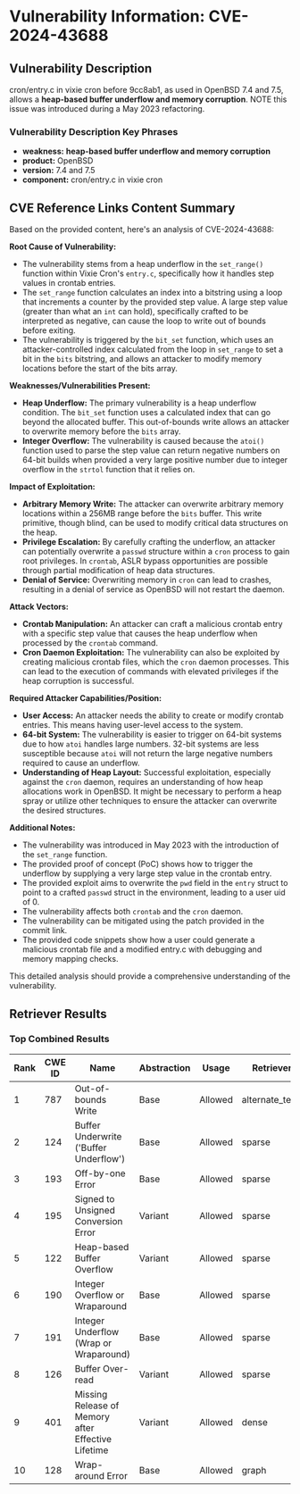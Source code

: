# Vulnerability Information: CVE-2024-43688

## Vulnerability Description
cron/entry.c in vixie cron before 9cc8ab1, as used in OpenBSD 7.4 and 7.5, allows a **heap-based buffer underflow and memory corruption**. NOTE this issue was introduced during a May 2023 refactoring.

### Vulnerability Description Key Phrases
- **weakness:** **heap-based buffer underflow and memory corruption**
- **product:** OpenBSD
- **version:** 7.4 and 7.5
- **component:** cron/entry.c in vixie cron

## CVE Reference Links Content Summary
Based on the provided content, here's an analysis of CVE-2024-43688:

**Root Cause of Vulnerability:**

*   The vulnerability stems from a heap underflow in the `set_range()` function within Vixie Cron's `entry.c`, specifically how it handles step values in crontab entries.
*   The `set_range` function calculates an index into a bitstring using a loop that increments a counter by the provided step value. A large step value (greater than what an `int` can hold), specifically crafted to be interpreted as negative, can cause the loop to write out of bounds before exiting.
*   The vulnerability is triggered by the `bit_set` function, which uses an attacker-controlled index calculated from the loop in `set_range` to set a bit in the `bits` bitstring, and allows an attacker to modify memory locations before the start of the bits array.

**Weaknesses/Vulnerabilities Present:**

*   **Heap Underflow:** The primary vulnerability is a heap underflow condition. The `bit_set` function uses a calculated index that can go beyond the allocated buffer. This out-of-bounds write allows an attacker to overwrite memory before the `bits` array.
*   **Integer Overflow:**  The vulnerability is caused because the `atoi()` function used to parse the step value can return negative numbers on 64-bit builds when provided a very large positive number due to integer overflow in the `strtol` function that it relies on.

**Impact of Exploitation:**

*   **Arbitrary Memory Write:** The attacker can overwrite arbitrary memory locations within a 256MB range before the `bits` buffer. This write primitive, though blind, can be used to modify critical data structures on the heap.
*   **Privilege Escalation:** By carefully crafting the underflow, an attacker can potentially overwrite a `passwd` structure within a `cron` process to gain root privileges. In `crontab`, ASLR bypass opportunities are possible through partial modification of heap data structures.
*  **Denial of Service:** Overwriting memory in `cron` can lead to crashes, resulting in a denial of service as OpenBSD will not restart the daemon.

**Attack Vectors:**

*   **Crontab Manipulation:** An attacker can craft a malicious crontab entry with a specific step value that causes the heap underflow when processed by the `crontab` command.
*   **Cron Daemon Exploitation:** The vulnerability can also be exploited by creating malicious crontab files, which the `cron` daemon processes. This can lead to the execution of commands with elevated privileges if the heap corruption is successful.

**Required Attacker Capabilities/Position:**

*   **User Access:** An attacker needs the ability to create or modify crontab entries. This means having user-level access to the system.
*   **64-bit System:** The vulnerability is easier to trigger on 64-bit systems due to how `atoi` handles large numbers. 32-bit systems are less susceptible because `atoi` will not return the large negative numbers required to cause an underflow.
*   **Understanding of Heap Layout:** Successful exploitation, especially against the `cron` daemon, requires an understanding of how heap allocations work in OpenBSD. It might be necessary to perform a heap spray or utilize other techniques to ensure the attacker can overwrite the desired structures.

**Additional Notes:**

*   The vulnerability was introduced in May 2023 with the introduction of the `set_range` function.
*   The provided proof of concept (PoC) shows how to trigger the underflow by supplying a very large step value in the crontab entry.
*   The provided exploit aims to overwrite the `pwd` field in the `entry` struct to point to a crafted `passwd` struct in the environment, leading to a user uid of 0.
*   The vulnerability affects both `crontab` and the `cron` daemon.
*   The vulnerability can be mitigated using the patch provided in the commit link.
*   The provided code snippets show how a user could generate a malicious crontab file and a modified entry.c with debugging and memory mapping checks.

This detailed analysis should provide a comprehensive understanding of the vulnerability.

## Retriever Results

### Top Combined Results

| Rank | CWE ID | Name | Abstraction | Usage  | Retrievers | Individual Scores |
|------|--------|------|-------------|-------|------------|-------------------|
| 1 | 787 | Out-of-bounds Write | Base | Allowed | alternate_terms | 1.000 |
| 2 | 124 | Buffer Underwrite ('Buffer Underflow') | Base | Allowed | sparse | 0.234 |
| 3 | 193 | Off-by-one Error | Base | Allowed | sparse | 0.230 |
| 4 | 195 | Signed to Unsigned Conversion Error | Variant | Allowed | sparse | 0.230 |
| 5 | 122 | Heap-based Buffer Overflow | Variant | Allowed | sparse | 0.226 |
| 6 | 190 | Integer Overflow or Wraparound | Base | Allowed | sparse | 0.218 |
| 7 | 191 | Integer Underflow (Wrap or Wraparound) | Base | Allowed | sparse | 0.217 |
| 8 | 126 | Buffer Over-read | Variant | Allowed | sparse | 0.209 |
| 9 | 401 | Missing Release of Memory after Effective Lifetime | Variant | Allowed | dense | 0.587 |
| 10 | 128 | Wrap-around Error | Base | Allowed | graph | 0.002 |

